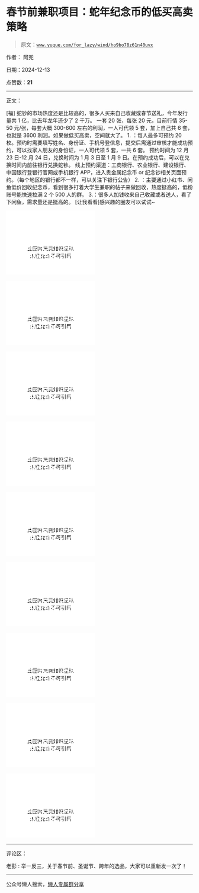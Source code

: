 # 春节前兼职项目：蛇年纪念币的低买高卖策略

> 原文：[`www.yuque.com/for_lazy/wind/ho9bo78z61n40uvx`](https://www.yuque.com/for_lazy/wind/ho9bo78z61n40uvx)

作者： 阿兜

日期：2024-12-13

点赞数：**21**

* * *

正文：

[福] 蛇钞的市场热度还是比较高的，很多人买来自己收藏或春节送礼，今年发行量共 1 亿，比去年龙年还少了 2 千万。
一套 20 张，每张 20 元，目前行情 35-50 元/张，每套大概 300-600 左右的利润，一人可代领 5 套，加上自己共 6 套，也就是 3600
利润。如果做低买高卖，空间就大了。 1. ：每人最多可预约 20 枚。预约时需要填写姓名、身份证、手机号登信息，提交后需通过审核才能成功预约，可以找家人朋友的身份证，一人可代领 5 套，一共 6 套。
预约时间为 12 月 23 日-12 月 24 日，兑换时间为 1 月 3 日至 1 月 9 日。在预约成功后，可以在兑换时间内前往银行兑换蛇钞。
线上预约渠道：工商银行、农业银行、建设银行、中国银行登银行官网或手机银行 APP，进入贵金属纪念币 or 纪念钞相关页面预约。（每个地区的银行都不一样，可以关注下银行公告）
2. ：主要通过小红书、闲鱼低价回收纪念币，看到很多打着大学生兼职的帖子来做回收，热度挺高的，低粉账号能快速拉满 2 个 500 人的群。
3.：很多人加钱收来自己收藏或者送人，看了下闲鱼，需求量还是挺高的。 [让我看看]感兴趣的圈友可以试试~

![](img/13752a9f85135235b5a03b7ee96c5d06.png "None")

![](img/b9a192849ff633755ad8afabb2d7afef.png "None")

![](img/2ec3d3a6763839804928e810508993a5.png "None")

![](img/afdebcd838b43c278a510f8137e4ccb3.png "None")

![](img/31d9185bacfe9511c6d78b968232d0aa.png "None")

![](img/247cb9498c650bd96f2c364f73ee4307.png "None")

![](img/df8a675002d89011b8f5ed07e527efed.png "None")

![](img/4ae343b0f387474a4ac179491d3dac64.png "None")

![](img/848af1eb3935bea4d0335a4be5d7efc2.png "None")

* * *

评论区：

老彭 : 举一反三，关于春节前、圣诞节、跨年的选品，大家可以重新发一次了！

* * *

公众号懒人搜索，[懒人专属群分享](https://lazybook.fun/#/blog/group)